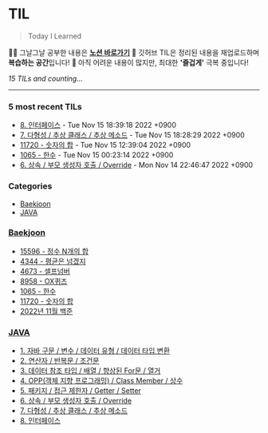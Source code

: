 # TIL
> Today I Learned

✍🏻 그날그날 공부한 내용은 [**노션 바로가기**](https://6suk.notion.site/d8178c919339498ca4d8a80ef05734f2?v=0cd23c88e74b4c68ab86275323f42f88)
📑 깃허브 TIL은 정리된 내용을 재업로드하며 **복습하는 공간**입니다!
🐣 아직 어려운 내용이 많지만, 최대한 **'즐겁게'** 극복 중입니다!


_15 TILs and counting..._

---

### 5 most recent TILs

- [8. 인터페이스](JAVA/8.인터페이스.md) - Tue Nov 15 18:39:18 2022 +0900
- [7. 다형성 / 추상 클래스 / 추상 메소드](JAVA/7.다형성_타입변환_추상클래스_추상메소드.md) - Tue Nov 15 18:28:29 2022 +0900
- [11720 - 숫자의 합](Baekjoon/20221115_11720.md) - Tue Nov 15 12:39:04 2022 +0900
- [1065 - 한수](Baekjoon/20221115_1065.md) - Tue Nov 15 00:23:14 2022 +0900
- [6. 상속 / 부모 생성자 호출 / Override](JAVA/6.상속_Override.md) - Mon Nov 14 22:46:47 2022 +0900

### Categories

- [Baekjoon](#Baekjoon)
- [JAVA](#JAVA)

### [Baekjoon](#Baekjoon)
- [15596 - 정수 N개의 합](Baekjoon/20221113_15596.md)
- [4344 - 평균은 넘겠지](Baekjoon/20221113_4344.md)
- [4673 - 셀프넘버](Baekjoon/20221113_4673.md)
- [8958 - OX퀴즈](Baekjoon/20221113_8958.md)
- [1065 - 한수](Baekjoon/20221115_1065.md)
- [11720 - 숫자의 합](Baekjoon/20221115_11720.md)
- [2022년 11월 백준](Baekjoon/baekjoon-2022-11.md)

### [JAVA](#JAVA)
- [1. 자바 구문 / 변수 / 데이터 유형 / 데이터 타입 변환](JAVA/1.JAVA기초.md)
- [2. 연산자 / 반복문 / 조건문](JAVA/2.연산자_반복문_조건문.md)
- [3. 데이터 참조 타입 / 배열 / 향상된 For문 / 열거](JAVA/3.데이터참조타입_배열_향상된For문_열거.md)
- [4. OPP(객체 지향 프로그래밍) / Class Member / 상수](JAVA/4.OPP_ClassMember.md)
- [5. 패키지 / 접근 제한자 / Getter / Setter](JAVA/5.패키지_접근제한자_Getter와Setter.md)
- [6. 상속 / 부모 생성자 호출 / Override](JAVA/6.상속_Override.md)
- [7. 다형성 / 추상 클래스 / 추상 메소드](JAVA/7.다형성_타입변환_추상클래스_추상메소드.md)
- [8. 인터페이스](JAVA/8.인터페이스.md)

[1]: https://simonwillison.net/2020/Apr/20/self-rewriting-readme/
[2]: https://github.com/jbranchaud/til

